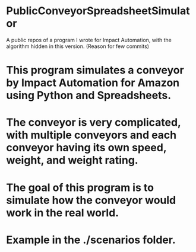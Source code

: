 # PublicConveyorSpreadsheetSimulator

A public repos of a program I wrote for Impact Automation, with the algorithm hidden in this version. (Reason for few commits)

# This program simulates a conveyor by Impact Automation for Amazon using Python and Spreadsheets.

# The conveyor is very complicated, with multiple conveyors and each conveyor having its own speed, weight, and weight rating.

# The goal of this program is to simulate how the conveyor would work in the real world.

# Example in the ./scenarios folder.
